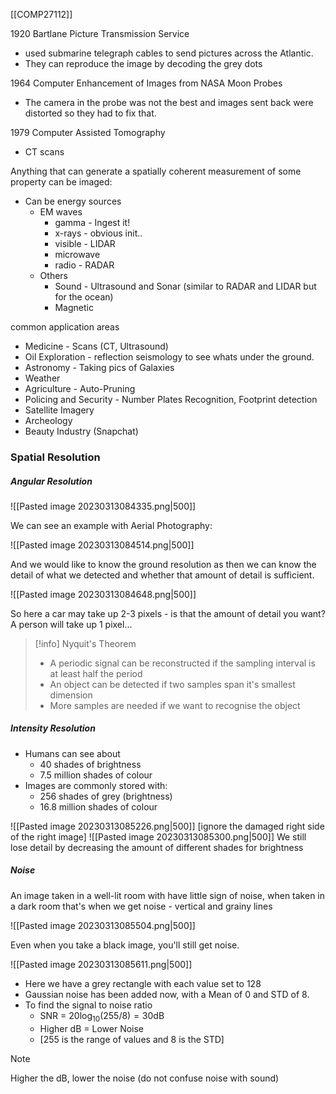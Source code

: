 [[COMP27112]]

1920
Bartlane Picture Transmission Service
- used submarine telegraph cables to send pictures across the Atlantic.
- They can reproduce the image by decoding the grey dots

1964
Computer Enhancement of Images from NASA Moon Probes
- The camera in the probe was not the best and images sent back were distorted so they had to fix that.

1979
Computer Assisted Tomography
- CT scans

Anything that can generate a spatially coherent measurement of some property can be imaged:
- Can be energy sources
	- EM waves
		- gamma - Ingest it!
		- x-rays - obvious init..
		- visible - LIDAR
		- microwave
		- radio - RADAR
	- Others
		- Sound - Ultrasound and Sonar (similar to RADAR and LIDAR but for the ocean)
		- Magnetic

common application areas
- Medicine - Scans (CT, Ultrasound)
- Oil Exploration - reflection seismology to see whats under the ground.
- Astronomy - Taking pics of Galaxies
- Weather
- Agriculture - Auto-Pruning
- Policing and Security - Number Plates Recognition, Footprint detection 
- Satellite Imagery
- Archeology
- Beauty Industry (Snapchat)

### Spatial Resolution

##### Angular Resolution

![[Pasted image 20230313084335.png|500]]

We can see an example with Aerial Photography:

![[Pasted image 20230313084514.png|500]]

And we would like to know the ground resolution as then we can know the detail of what we detected and whether that amount of detail is sufficient.

![[Pasted image 20230313084648.png|500]]

So here a car may take up 2-3 pixels - is that the amount of detail you want? A person will take up 1 pixel...

>[!info] Nyquit's Theorem
>- A periodic signal can be reconstructed if the sampling interval is at least half the period
>- An object can be detected if two samples span it's smallest dimension
>- More samples are needed if we want to recognise the object

##### Intensity Resolution
- Humans can see about
	- 40 shades of brightness
	- 7.5 million shades of colour
- Images are commonly stored with:
	- 256 shades of grey (brightness)
	- 16.8 million shades of colour

![[Pasted image 20230313085226.png|500]]
[ignore the damaged right side of the right image]
![[Pasted image 20230313085300.png|500]]
We still lose detail by decreasing the amount of different shades for brightness


##### Noise
An image taken in a well-lit room with have little sign of noise, when taken in a dark room that's when we get noise - vertical and grainy lines

![[Pasted image 20230313085504.png|500]]

Even when you take a black image, you'll still get noise.

![[Pasted image 20230313085611.png|500]]

- Here we have a grey rectangle with each value set to 128
- Gaussian noise has been added now, with a Mean of 0 and STD of 8.
- To find the signal to noise ratio
	- SNR = $20 \log_{10}(255/8) = 30$dB
	- Higher dB = Lower Noise
	- [255 is the range of values and 8 is the STD]
>[!Note]
>Higher the dB, lower the noise (do not confuse noise with sound)

